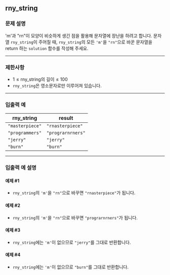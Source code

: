 ## rny_string

### 문제 설명
'm'과 "rn"이 모양이 비슷하게 생긴 점을 활용해 문자열에 장난을 하려고 합니다. 문자열 `rny_string`이 주어질 때, `rny_string`의 모든 `'m'`을 `"rn"`으로 바꾼 문자열을 return 하는 `solution` 함수를 작성해 주세요.

---

### 제한사항
- $1 \leq \text{rny\_string의 길이} \leq 100$
- `rny_string`은 영소문자로만 이루어져 있습니다.

---

### 입출력 예

| rny_string      | result            |
|-----------------|-------------------|
| `"masterpiece"` | `"rnasterpiece"`  |
| `"programmers"` | `"prograrnrners"` |
| `"jerry"`       | `"jerry"`         |
| `"burn"`        | `"burn"`          |

---

### 입출력 예 설명

#### 예제 #1
- `rny_string`의 `'m'`을 `"rn"`으로 바꾸면 `"rnasterpiece"`가 됩니다.

#### 예제 #2
- `rny_string`의 `'m'`을 `"rn"`으로 바꾸면 `"prograrnrners"`가 됩니다.

#### 예제 #3
- `rny_string`에는 `'m'`이 없으므로 `"jerry"`를 그대로 반환합니다.

#### 예제 #4
- `rny_string`에는 `'m'`이 없으므로 `"burn"`를 그대로 반환합니다.